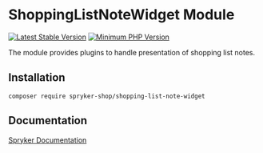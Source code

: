 # ShoppingListNoteWidget Module
[![Latest Stable Version](https://poser.pugx.org/spryker-shop/shopping-list-note-widget/v/stable.svg)](https://packagist.org/packages/spryker-shop/shopping-list-note-widget)
[![Minimum PHP Version](https://img.shields.io/badge/php-%3E%3D%207.4-8892BF.svg)](https://php.net/)

The module provides plugins to handle presentation of shopping list notes.

## Installation

```
composer require spryker-shop/shopping-list-note-widget
```

## Documentation

[Spryker Documentation](https://academy.spryker.com/developing_with_spryker/module_guide/modules.html)
